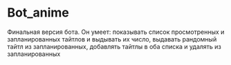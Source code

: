 # Bot_anime
Финальная версия бота. Он умеет: показывать список просмотренных и запланированных тайтлов и выдывать их число, выдавать рандомный тайтл из запланированных, добавлять тайтлы в оба списка и удалять из запланированных
